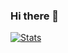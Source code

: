 ### Hi there 👋

[![Stats](https://github-readme-stats.vercel.app/api?username=Pat396)](https://github.com/anuraghazra/github-readme-stats&count_private&hide=stars,issues)

<!--
**Pat396/Pat396** is a ✨ _special_ ✨ repository because its `README.md` (this file) appears on your GitHub profile.

Here are some ideas to get you started:

- 🔭 I’m currently working on ...
- 🌱 I’m currently learning ...
- 👯 I’m looking to collaborate on ...
- 🤔 I’m looking for help with ...
- 💬 Ask me about ...
- 📫 How to reach me: ...
- 😄 Pronouns: ...
- ⚡ Fun fact: ...
-->
